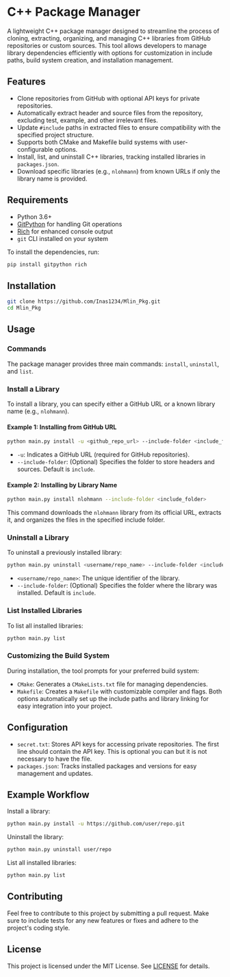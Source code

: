 # C++ Package Manager

A lightweight C++ package manager designed to streamline the process of cloning, extracting, organizing, and managing C++ libraries from GitHub repositories or custom sources. This tool allows developers to manage library dependencies efficiently with options for customization in include paths, build system creation, and installation management.

## Features

- Clone repositories from GitHub with optional API keys for private repositories.
- Automatically extract header and source files from the repository, excluding test, example, and other irrelevant files.
- Update `#include` paths in extracted files to ensure compatibility with the specified project structure.
- Supports both CMake and Makefile build systems with user-configurable options.
- Install, list, and uninstall C++ libraries, tracking installed libraries in `packages.json`.
- Download specific libraries (e.g., `nlohmann`) from known URLs if only the library name is provided.

## Requirements

- Python 3.6+
- [GitPython](https://pypi.org/project/GitPython/) for handling Git operations
- [Rich](https://pypi.org/project/rich/) for enhanced console output
- `git` CLI installed on your system

To install the dependencies, run:
```bash
pip install gitpython rich
```
## Installation
```bash
git clone https://github.com/Inas1234/Mlin_Pkg.git
cd Mlin_Pkg
```
## Usage
### Commands
The package manager provides three main commands: `install`, `uninstall`, and `list`.
### Install a Library
To install a library, you can specify either a GitHub URL or a known library name (e.g., `nlohmann`).
#### Example 1: Installing from GitHub URL
```bash
python main.py install -u <github_repo_url> --include-folder <include_folder>
```
- `-u`: Indicates a GitHub URL (required for GitHub repositories).
- `--include-folder`: (Optional) Specifies the folder to store headers and sources. Default is `include`.
#### Example 2: Installing by Library Name
```bash
python main.py install nlohmann --include-folder <include_folder>
```
This command downloads the `nlohmann` library from its official URL, extracts it, and organizes the files in the specified include folder.

### Uninstall a Library
To uninstall a previously installed library:

```bash
python main.py uninstall <username/repo_name> --include-folder <include_folder>
```
- `<username/repo_name>`: The unique identifier of the library.
- `--include-folder`: (Optional) Specifies the folder where the library was installed. Default is `include`.
### List Installed Libraries
To list all installed libraries:

```bash
python main.py list
```
### Customizing the Build System
During installation, the tool prompts for your preferred build system:

- `CMake`: Generates a `CMakeLists.txt` file for managing dependencies.
- `Makefile`: Creates a `Makefile` with customizable compiler and flags.
Both options automatically set up the include paths and library linking for easy integration into your project.

## Configuration
- `secret.txt`: Stores API keys for accessing private repositories. The first line should contain the API key. This is optional you can but it is not necessary to have the file.
- `packages.json`: Tracks installed packages and versions for easy management and updates.
## Example Workflow
Install a library:

```bash
python main.py install -u https://github.com/user/repo.git
```
Uninstall the library:

```bash
python main.py uninstall user/repo
```
List all installed libraries:

```bash
python main.py list
```
## Contributing
Feel free to contribute to this project by submitting a pull request. Make sure to include tests for any new features or fixes and adhere to the project's coding style.

## License
This project is licensed under the MIT License. See [LICENSE](https://github.com/Inas1234/Mlin_Pkg/blob/main/LICENSE.txt) for details.







